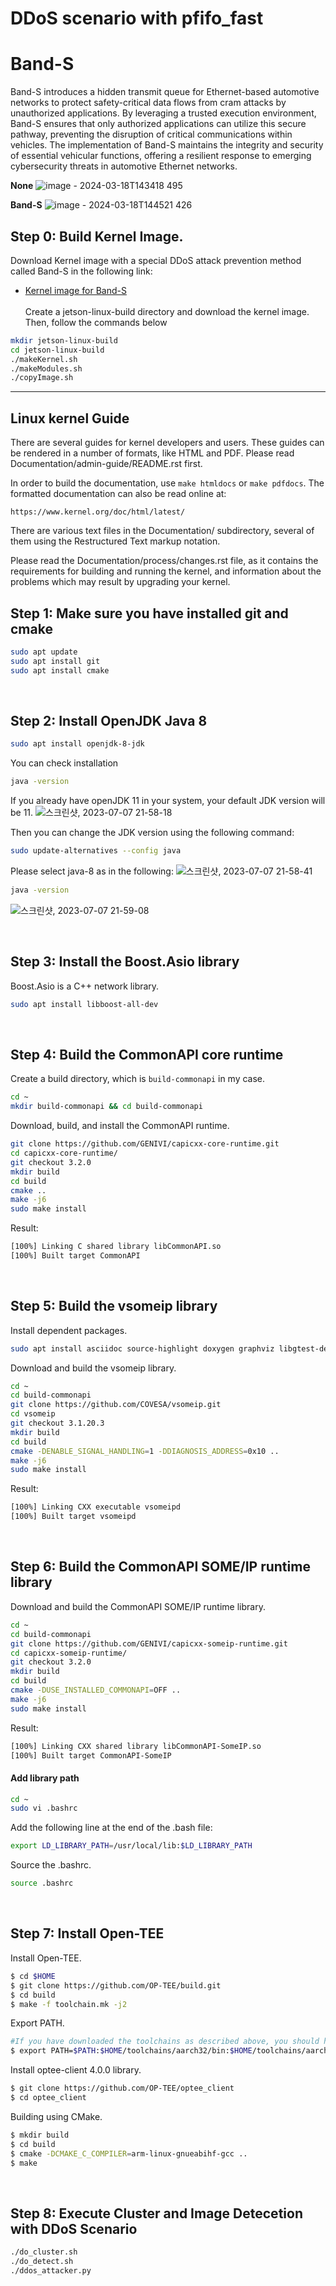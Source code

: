 # DDoS scenario with pfifo_fast<br>

# Band-S
Band-S introduces a hidden transmit queue for Ethernet-based automotive networks to protect safety-critical data flows from cram attacks by unauthorized applications. By leveraging a trusted execution environment, Band-S ensures that only authorized applications can utilize this secure pathway, preventing the disruption of critical communications within vehicles. The implementation of Band-S maintains the integrity and security of essential vehicular functions, offering a resilient response to emerging cybersecurity threats in automotive Ethernet networks.

**None**
![image - 2024-03-18T143418 495](https://github.com/AveesLab/sea-me-hackathon-2023/assets/96398568/ecf120d5-66ba-4a16-8fd1-1d07e38f6690)

**Band-S**
![image - 2024-03-18T144521 426](https://github.com/AveesLab/sea-me-hackathon-2023/assets/96398568/909cf771-f3a1-40eb-9133-d07a1774a11f)

## Step 0: Build Kernel Image.
Download Kernel image with a special DDoS attack prevention method called Band-S in the following link:

- [Kernel image for Band-S](https://drive.google.com/file/d/17Vl1ioiYpwLqrPkZHlYN3G_411WA5r_Z/view?usp=sharing)<br><br>
Create a jetson-linux-build directory and download the kernel image. Then, follow the commands below


```bash
mkdir jetson-linux-build
cd jetson-linux-build
./makeKernel.sh
./makeModules.sh
./copyImage.sh
```

---
Linux kernel Guide
---

There are several guides for kernel developers and users. These guides can
be rendered in a number of formats, like HTML and PDF. Please read
Documentation/admin-guide/README.rst first.

In order to build the documentation, use ``make htmldocs`` or
``make pdfdocs``.  The formatted documentation can also be read online at:

    https://www.kernel.org/doc/html/latest/

There are various text files in the Documentation/ subdirectory,
several of them using the Restructured Text markup notation.

Please read the Documentation/process/changes.rst file, as it contains the
requirements for building and running the kernel, and information about
the problems which may result by upgrading your kernel.


## Step 1: Make sure you have installed git and cmake
```bash
sudo apt update
sudo apt install git
sudo apt install cmake
```

<br/>

## Step 2: Install OpenJDK Java 8
```bash
sudo apt install openjdk-8-jdk
```

You can check installation

```bash
java -version
```

If you already have openJDK 11 in your system, your default JDK version will be 11.
![스크린샷, 2023-07-07 21-58-18](https://github.com/AveesLab/sea-me-hackathon-2023/assets/96398568/49d28f85-6f4f-4ca6-a971-abfa95dd7f68)

Then you can change the JDK version using the following command:

```bash
sudo update-alternatives --config java
```

Please select java-8 as in the following: 
![스크린샷, 2023-07-07 21-58-41](https://github.com/AveesLab/sea-me-hackathon-2023/assets/96398568/130277ce-b1bd-4c0c-8375-8a877ab1c869)
```bash
java -version
```
![스크린샷, 2023-07-07 21-59-08](https://github.com/AveesLab/sea-me-hackathon-2023/assets/96398568/f3c6b169-3de6-4bba-83ba-087a9e92da07)


<br/>

## Step 3: Install the Boost.Asio library
Boost.Asio is a C++ network library.
```bash
sudo apt install libboost-all-dev
```

<br/>

## Step 4: Build the CommonAPI core runtime

Create a build directory, which is `build-commonapi` in my case.

```bash
cd ~
mkdir build-commonapi && cd build-commonapi
```

Download, build, and install the CommonAPI runtime.

```bash
git clone https://github.com/GENIVI/capicxx-core-runtime.git
cd capicxx-core-runtime/
git checkout 3.2.0
mkdir build
cd build
cmake ..
make -j6
sudo make install
```

Result:

```bash
[100%] Linking C shared library libCommonAPI.so
[100%] Built target CommonAPI
```

<br/>

## Step 5: Build the vsomeip library

Install dependent packages.
```bash
sudo apt install asciidoc source-highlight doxygen graphviz libgtest-dev
```
Download and build the vsomeip library.

```bash
cd ~
cd build-commonapi
git clone https://github.com/COVESA/vsomeip.git
cd vsomeip
git checkout 3.1.20.3
mkdir build
cd build
cmake -DENABLE_SIGNAL_HANDLING=1 -DDIAGNOSIS_ADDRESS=0x10 ..
make -j6
sudo make install
```


Result:

```bash
[100%] Linking CXX executable vsomeipd
[100%] Built target vsomeipd
```

<br/>

## Step 6: Build the CommonAPI SOME/IP runtime library

Download and build the CommonAPI SOME/IP runtime library.

```bash
cd ~
cd build-commonapi
git clone https://github.com/GENIVI/capicxx-someip-runtime.git
cd capicxx-someip-runtime/
git checkout 3.2.0
mkdir build
cd build
cmake -DUSE_INSTALLED_COMMONAPI=OFF ..
make -j6
sudo make install

```

Result:

```bash
[100%] Linking CXX shared library libCommonAPI-SomeIP.so
[100%] Built target CommonAPI-SomeIP
```

#### Add library path
```bash
cd ~
sudo vi .bashrc
```
Add the following line at the end of the .bash file:
```bash
export LD_LIBRARY_PATH=/usr/local/lib:$LD_LIBRARY_PATH
```

Source the .bashrc.

```bash
source .bashrc
```
<br/>



## Step 7: Install Open-TEE

Install Open-TEE.
```bash
$ cd $HOME
$ git clone https://github.com/OP-TEE/build.git
$ cd build
$ make -f toolchain.mk -j2
```

Export PATH.
```bash
#If you have downloaded the toolchains as described above, you should have them at $HOME/toolchains/{aarch32/aarch64}, so now we just need to export the paths and then you are ready to starting compiling OP-TEE components.
$ export PATH=$PATH:$HOME/toolchains/aarch32/bin:$HOME/toolchains/aarch64/bin
```

Install optee-client 4.0.0 library.
```bash
$ git clone https://github.com/OP-TEE/optee_client
$ cd optee_client
```

Building using CMake.
```bash
$ mkdir build
$ cd build
$ cmake -DCMAKE_C_COMPILER=arm-linux-gnueabihf-gcc ..
$ make
```


<br/>

## Step 8: Execute Cluster and Image Detecetion with DDoS Scenario

```bash
./do_cluster.sh
./do_detect.sh
./ddos_attacker.py
```
